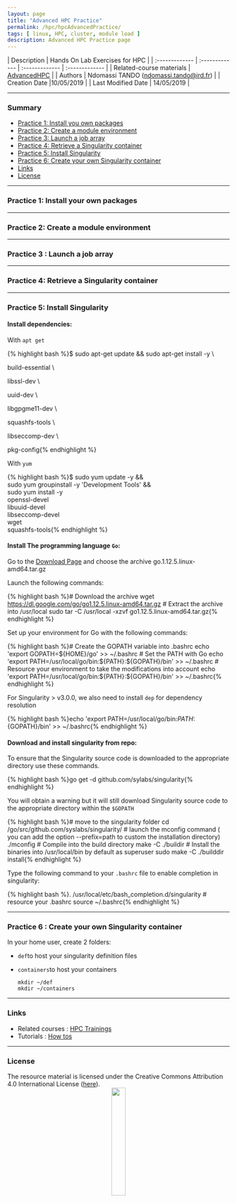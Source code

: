 ```yaml
---
layout: page
title: "Advanced HPC Practice"
permalink: /hpc/hpcAdvancedPractice/
tags: [ linux, HPC, cluster, module load ]
description: Advanced HPC Practice page
---
```


| Description | Hands On Lab Exercises for HPC |
| :------------- | :------------- | :------------- | :------------- |
| Related-course materials | [AdvancedHPC](https://southgreenplatform.github.io/trainings/Advanced_HPC/) |
| Authors | Ndomassi TANDO (ndomassi.tando@ird.fr)  |
| Creation Date |10/05/2019 |
| Last Modified Date | 14/05/2019 |


-----------------------

### Summary

<!-- TOC depthFrom:2 depthTo:2 withLinks:1 updateOnSave:1 orderedList:0 -->
* [Practice 1: Install you own packages](#practice-1)
* [Practice 2: Create a module environment](#practice-2)
* [Practice 3:  Launch a job array ](#practice-3)
* [Practice 4: Retrieve a Singularity container](#practice-4)
* [Practice 5: Install Singularity](#practice-5)
* [Practice 6: Create your own Singularity container ](#practice-6)
* [Links](#links)
* [License](#license)


-----------------------

<a name="practice-1"></a>
### Practice 1: Install your own packages


-----------------------


<a name="practice-2"></a>
### Practice 2: Create a module environment



-----------------------


<a name="practice-3"></a>
### Practice 3 :  Launch a job array



-----------------------


<a name="practice-4"></a>
### Practice 4: Retrieve a Singularity container



 


-----------------------
<a name="practice-5"></a>
### Practice 5: Install Singularity

#### Install dependencies:

With `apt get`

{% highlight bash %}$ sudo apt-get update && sudo apt-get install -y \

 build-essential \
         
 libssl-dev \
         
 uuid-dev \
         
 libgpgme11-dev \
         
 squashfs-tools \
         
 libseccomp-dev \
         
 pkg-config{% endhighlight %}


 With `yum`

 {% highlight bash %}$ sudo yum update -y && \
      sudo yum groupinstall -y 'Development Tools' && \
      sudo yum install -y \
      openssl-devel \
      libuuid-devel \
      libseccomp-devel \
      wget \
      squashfs-tools{% endhighlight %}

#### Install The programming  language `Go`:

Go to the [Download Page](https://golang.org/dl/) and choose the archive go.1.12.5.linux-amd64.tar.gz

Launch the following commands:

  {% highlight bash %}# Download the archive
    wget https://dl.google.com/go/go1.12.5.linux-amd64.tar.gz
    # Extract the archive into /usr/local
    sudo tar -C /usr/local -xzvf go1.12.5.linux-amd64.tar.gz{% endhighlight %}

Set up your environment for Go with  the following commands:

  {% highlight bash %}# Create the GOPATH variable into .bashrc
    echo 'export GOPATH=${HOME}/go' >> ~/.bashrc
    # Set the PATH with Go
    echo 'export PATH=/usr/local/go/bin:${PATH}:${GOPATH}/bin' >> ~/.bashrc
    # Resource your environment to take the modifications into account
    echo 'export PATH=/usr/local/go/bin:${PATH}:${GOPATH}/bin' >> ~/.bashrc{% endhighlight %}

For Singularity > v3.0.0, we also need to install `dep` for dependency resolution

  {% highlight bash %}echo 'export PATH=/usr/local/go/bin:${PATH}:${GOPATH}/bin' >> ~/.bashrc{% endhighlight %}
    
#### Download and install singularity from repo:

To ensure that the Singularity source code is downloaded to the appropriate directory use these commands.

   {% highlight bash %}go get -d github.com/sylabs/singularity{% endhighlight %}

You will obtain a warning but it will still download Singularity source code to the appropriate directory within the `$GOPATH`
     
   {% highlight bash %}# move to the singularity folder
     cd /go/src/github.com/syslabs/singularity/ 
     # launch the mconfig command ( you can add the option --prefix=path to custom the installation directory)
     ./mconfig
     # Compile into the build directory
     make -C ./buildir
     # Install the binaries into /usr/local/bin by default as superuser
     sudo make -C ./builddir install{% endhighlight %} 
 
Type the following command to  your `.bashrc` file to enable completion in singularity:
 
   {% highlight bash %}. /usr/local/etc/bash_completion.d/singularity
    # resource your .bashrc
    source ~/.bashrc{% endhighlight %}
    
     
     

-----------------------

<a name="practice-6"></a>
###  Practice 6 : Create your own Singularity container 

In your home user, create 2 folders:

- `def`to host your singularity definition files
- `containers`to host your containers

      mkdir ~/def
      mkdir ~/containers
      
-----------------------

### Links
<a name="links"></a>

* Related courses : [HPC Trainings](https://southgreenplatform.github.io/trainings/HPC/)
* Tutorials : [How tos](https://southgreenplatform.github.io/trainings/HPC/hpcHowto/)

-----------------------

### License
<a name="license"></a>

<div>
The resource material is licensed under the Creative Commons Attribution 4.0 International License (<a href="http://creativecommons.org/licenses/by-nc-sa/4.0/">here</a>).
<center><img width="25%" class="img-responsive" src="http://creativecommons.org.nz/wp-content/uploads/2012/05/by-nc-sa1.png"/>
</center>
</div>
                  
 
